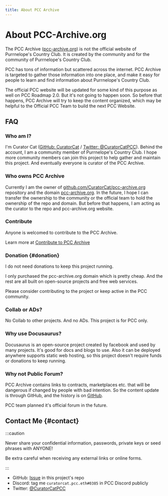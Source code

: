 ```yaml
---
title: About PCC Archive
---
```


# About PCC-Archive.org

The PCC Archive ([pcc-archive.org](https://pcc-archive.org)) is not the official website of Purrnelope's Country Club. It is created by the community and for the community of Purrnelope's Country Club.

PCC has tons of information but scattered across the internet. PCC Archive is targeted to gather those information into one place, and make it easy for people to learn and find information about Purrnelope's Country Club.

The official PCC website will be updated for some kind of this purpose as well on PCC Roadmap 2.0. But it's not going to happen soon. So before that happens, PCC Archive will try to keep the content organized, which may be helpful to the Official PCC Team to build the next PCC Website.

## FAQ

### Who am I?

I'm Curator Cat ([GitHub: CuratorCat](https://github.com/CuratorCat) / [Twitter: @CuratorCatPCC](https://twitter.com/CuratorCatPCC)). Behind the account, I am a community member of Purrnelope's Country Club. I hope more community members can join this project to help gather and maintain this project. And eventually everyone is curator of the PCC Archive.

### Who owns PCC Archive

Currently I am the owner of [github.com/CuratorCat/pcc-archive.org](https://github.com/CuratorCat/pcc-archive.org) repository and the domain [pcc-archive.org](https://pcc-archive.org/). In the future, I hope I can transfer the ownership to the community or the official team to hold the ownership of the repo and domain. But before that happens, I am acting as the curator to the repo and pcc-archive.org website.

### Contribute

Anyone is welcomed to contribute to the PCC Archive.

Learn more at [Contribute to PCC Archive](/contribute)

### Donation {#donation}

I do not need donations to keep this project running.

I only purchased the pcc-archive.org domain which is pretty cheap. And the rest are all built on open-source projects and free web services.

Please consider contributing to the project or keep active in the PCC community.

### Collab or ADs?

No Collab to other projects. And no ADs. This project is for PCC only.

### Why use Docusaurus?

Docusaurus is an open-source project created by facebook and used by many projects. It's good for docs and blogs to use. Also it can be deployed anywhere supports static web hosting, so this project doesn't require funds or donations to keep running.

### Why not Public Forum?

PCC Archive contains links to contracts, marketplaces etc. that will be dangerous if changed by people with bad intention. So the content update is through GitHub, and the history is on [GitHub](https://github.com/CuratorCat/pcc-archive.org).

PCC team planned it's official forum in the future.

## Contact Me {#contact}

:::caution

Never share your confidential information, passwords, private keys or seed phrases with ANYONE!

Be extra careful when receiving any external links or online forms.

:::

- GitHub: [Issue](https://github.com/CuratorCat/pcc-archive.org/issues) in this project's repo
- Discord: tag me `curatorcat.pcc.eth#0385` in PCC Discord publicly
- Twitter: [@CuratorCatPCC](https://twitter.com/CuratorCatPCC)
